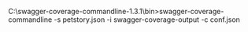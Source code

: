 C:\swagger-coverage-commandline-1.3.1\bin>swagger-coverage-commandline -s petstory.json -i swagger-coverage-output -c conf.json